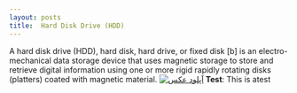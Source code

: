 ```yaml
---
layout: posts
title:  Hard Disk Drive (HDD)
---
```


A hard disk drive (HDD), hard disk, hard drive, or fixed disk [b] is an electro-mechanical data storage device that uses magnetic storage to store and retrieve digital information using one or more rigid rapidly rotating disks (platters) coated with magnetic material.
<a href="http://uupload.ir/view/nmdq_hard-drive-ts-photography-getty-images-583dd83b5f9b58d5b1372b9b.png" target="_blank"><img src="http://uupload.ir/files/nmdq_hard-drive-ts-photography-getty-images-583dd83b5f9b58d5b1372b9b_thumb.png" border="0" alt="آپلود عکس" /></a>
**Test**: This is atest
